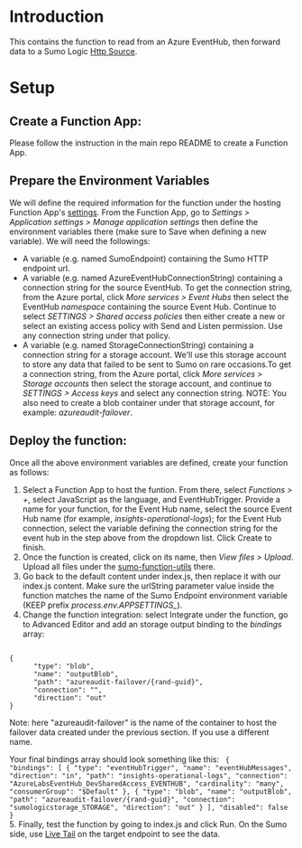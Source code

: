 # Introduction
This contains the function to read from an Azure EventHub, then forward data to a Sumo Logic [Http Source](https://help.sumologic.com/Send-Data/Sources/02Sources-for-Hosted-Collectors/HTTP-Source).
# Setup 
## Create a Function App:
Please follow the instruction in the main repo README to create a Function App.

## Prepare the Environment Variables  
We will define the required information for the function under the hosting Function App's [settings](https://docs.microsoft.com/en-us/azure/azure-functions/functions-how-to-use-azure-function-app-settings). From the Function App, go to *Settings > Application settings > Manage application settings* then define the environment variables there (make sure to Save when defining a new variable). We will need the followings: 
- A variable (e.g. named SumoEndpoint) containing the Sumo HTTP endpoint url.
- A variable (e.g. named AzureEventHubConnectionString) containing a connection string for the source EventHub. To get the connection string, from the Azure portal, click *More services > Event Hubs* then select the EventHub *namespace* containing the source Event Hub. Continue to select *SETTINGS > Shared access policies* then either create a new or select an existing access policy with Send and Listen permission. Use any connection string under that policy.
- A variable (e.g. named StorageConnectionString) containing a connection string for a storage account. We'll use this storage account to store any data that failed to be sent to Sumo on rare occasions.To get a connection string, from the Azure portal, click *More services > Storage accounts* then select the storage account, and continue to *SETTINGS > Access keys* and select any connection string.
NOTE: You also need to create a blob container under that storage account, for example: *azureaudit-failover*.


## Deploy the function:
Once all the above environment variables are defined, create your function as follows: 
1. Select a Function App to host the funtion. From there, select *Functions > +*, select JavaScript as the language, and EventHubTrigger. Provide a name for your function, for the Event Hub name, select the source Event Hub name (for example, *insights-operational-logs*); for the Event Hub connection, select the variable defining the connection string for the event hub in the step above from the dropdown list. Click Create to finish.
2. Once the function is created, click on its name, then *View files > Upload*. Upload all files under the [sumo-function-utils](https://github.com/SumoLogic/sumologic-azure-function/tree/sumo-function-utils/sumo-function-utils/lib) there.
3. Go back to the default content under index.js, then replace it with our index.js content. Make sure the urlString parameter value inside the function matches the name of the Sumo Endpoint environment variable (KEEP prefix *process.env.APPSETTINGS_*). 
4. Change the function integration: select Integrate under the function, go to Advanced Editor and add an storage output binding to the *bindings* array:
<code>
{
      "type": "blob",
      "name": "outputBlob",
      "path": "azureaudit-failover/{rand-guid}",
      "connection": "<USE THE NAME OF ENV VARIABLE FOR THE STORAGE ACCOUNT>",
      "direction": "out"
}
</code>

Note: here "azureaudit-failover" is the name of the container to host the failover data created under the previous section. If you use a different name.

Your final bindings array should look something like this: 
<code>
{
  "bindings": [
    {
      "type": "eventHubTrigger",
      "name": "eventHubMessages",
      "direction": "in",
      "path": "insights-operational-logs",
      "connection": "AzureLabsEventHub_DevSharedAccess_EVENTHUB",
      "cardinality": "many",
      "consumerGroup": "$Default"
    },
    {
      "type": "blob",
      "name": "outputBlob",
      "path": "azureaudit-failover/{rand-guid}",
      "connection": "sumologicstorage_STORAGE",
      "direction": "out"
    }
  ],
  "disabled": false
}
</code>
5. Finally, test the function by going to index.js and click Run. On the Sumo side, use [Live Tail](https://help.sumologic.com/Search/Live-Tail) on the target endpoint to see the data.
